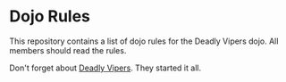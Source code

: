 Dojo Rules
==========

This repository contains a list of dojo rules for the Deadly Vipers dojo. All members should read the rules.

Don't forget about [Deadly Vipers](https://github.com/deadlyvipers). They started it all.


